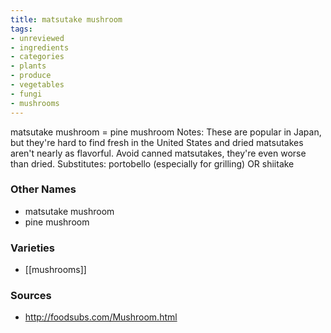 ```yaml
---
title: matsutake mushroom
tags:
- unreviewed
- ingredients
- categories
- plants
- produce
- vegetables
- fungi
- mushrooms
---
```

matsutake mushroom = pine mushroom Notes: These are popular in Japan, but they're hard to find fresh in the United States and dried matsutakes aren't nearly as flavorful. Avoid canned matsutakes, they're even worse than dried. Substitutes: portobello (especially for grilling) OR shiitake

### Other Names

* matsutake mushroom
* pine mushroom

### Varieties

* [[mushrooms]]

### Sources
* http://foodsubs.com/Mushroom.html

